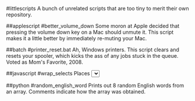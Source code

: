 #littlescripts
A bunch of unrelated scripts that are too tiny to merit their own repository.

##applescript
#better_volume_down
Some moron at Apple decided that pressing the volume down key on a Mac should unmute it. This script makes it a little better by immediately re-muting your Mac.

##batch
#printer_reset.bat
Ah, Windows printers. This script clears and resets your spooler, which kicks the ass of any jobs stuck in the queue. Voted as Mom's Favorite, 2008.

##javascript
#wrap_selects
Places <select> elements on the page into wrappers, which is a good first step for styling them. I can't *wait* until we can do away with this once & for all, but for now it's still a necessary evil.

##python
#random_english_word
Prints out 8 random English words from an array. Comments indicate how the array was obtained.